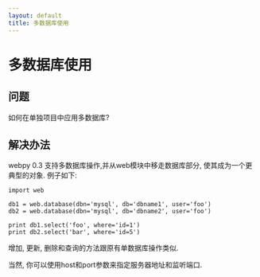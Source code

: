 ```yaml
---
layout: default
title: 多数据库使用
---
```


# 多数据库使用

## 问题
如何在单独项目中应用多数据库?

## 解决办法

webpy 0.3 支持多数据库操作,并从web模块中移走数据库部分, 使其成为一个更典型的对象.  例子如下:

    import web

    db1 = web.database(dbn='mysql', db='dbname1', user='foo')
    db2 = web.database(dbn='mysql', db='dbname2', user='foo')

    print db1.select('foo', where='id=1')
    print db2.select('bar', where='id=5')

增加, 更新, 删除和查询的方法跟原有单数据库操作类似.

当然, 你可以使用host和port参数来指定服务器地址和监听端口.
